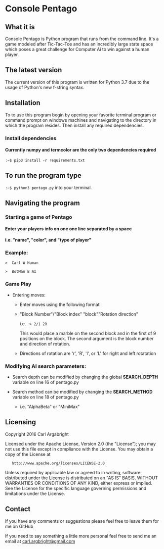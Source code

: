 
# Console Pentago

## What it is

Console Pentago is Python program that runs from the command line. It's a game modeled after Tic-Tac-Toe and has an incredibly large state space which poses a great challenge for Computer Ai to win against a human player.

## The latest version

The current version of this program is written for Python 3.7 due to the usage of Python's new f-string syntax.

## Installation

To to use this program begin by opening your favorite terminal program or
command prompt on windows machines and navigating to the directory in which
the program resides. Then install any required dependencies.

### Install dependencies

#### Currently numpy and termcolor are the only two dependencies required

`:~$ pip3 install -r requirements.txt`

## To run the program type

  `:~$ python3 pentago.py` into your terminal.

## Navigating the program

### Starting a game of Pentago

#### Enter your players info on one one line separated by a space

**i.e. "name", "color", and "type of player"**

### Example:

`>  Carl W Human`

`>  BotMan B AI`

### Game Play

- Entering moves:

  - Enter moves using the following format

  - "Block Number"/"Block index" "block""Rotation direction"

      i.e. ` > 2/1 2R`

      This would place a marble on the second block and in the first of 9 positions on the block.
        The second argument is the block number and direction of rotation.

  - Directions of rotation are 'r', 'R', 'l', or 'L' for right and left rotatation

### Modifying AI search parameters:
  
- Search depth can be modified by changing the global **SEARCH_DEPTH** variable on line 16 of pentago.py

- Search method can be modified by changing the **SEARCH_METHOD** variable on line 18 of pentago.py

  - i.e. "AlphaBeta" or "MiniMax"

## Licensing

Copyright 2016 Carl Argabright

   Licensed under the Apache License, Version 2.0 (the "License");
   you may not use this file except in compliance with the License.
   You may obtain a copy of the License at

       http://www.apache.org/licenses/LICENSE-2.0

   Unless required by applicable law or agreed to in writing, software
   distributed under the License is distributed on an "AS IS" BASIS,
   WITHOUT WARRANTIES OR CONDITIONS OF ANY KIND, either express or implied.
   See the License for the specific language governing permissions and
   limitations under the License.

## Contact

If you have any comments or suggestions please feel free to leave them for me on
GitHub

If you need to say something a little more personal feel free to send me an
email at carl.argbright@gmail.com
